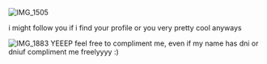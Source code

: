 ![IMG_1505](https://github.com/user-attachments/assets/c703a7e2-4e22-4ecc-a919-e7fc335fb3c0)


i might follow you if i find your profile or you very pretty cool anyways

![IMG_1883](https://github.com/user-attachments/assets/064934e4-b3f6-46b4-9d35-267179e34c0d)
YEEEP feel free to compliment me, even if my name has dni or dniuf compliment me freelyyyy :)
<!--
**TOXICGASLEAK/TOXICGASLEAK** is a ✨ _special_ ✨ repository because its `README.md` (this file) appears on your GitHub profile.

Here are some ideas to get you started:

- 🔭 I’m currently working on ...
- 🌱 I’m currently learning ...
- 👯 I’m looking to collaborate on ...
- 🤔 I’m looking for help with ...
- 💬 Ask me about ...
- 📫 How to reach me: ...
- 😄 Pronouns: ...
- ⚡ Fun fact: ...
-->
